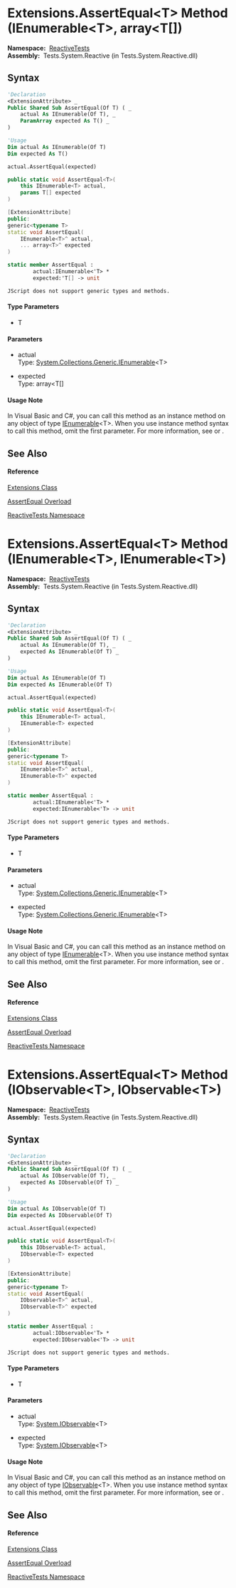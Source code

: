 # Extensions.AssertEqual\<T\> Method (IEnumerable\<T\>, array\<T\[\])

**Namespace:**  [ReactiveTests](ReactiveTests\ReactiveTests.md)  
**Assembly:**  Tests.System.Reactive (in Tests.System.Reactive.dll)

## Syntax

```vb
'Declaration
<ExtensionAttribute> _
Public Shared Sub AssertEqual(Of T) ( _
    actual As IEnumerable(Of T), _
    ParamArray expected As T() _
)
```

```vb
'Usage
Dim actual As IEnumerable(Of T)
Dim expected As T()

actual.AssertEqual(expected)
```

```csharp
public static void AssertEqual<T>(
    this IEnumerable<T> actual,
    params T[] expected
)
```

```c++
[ExtensionAttribute]
public:
generic<typename T>
static void AssertEqual(
    IEnumerable<T>^ actual, 
    ... array<T>^ expected
)
```

```fsharp
static member AssertEqual : 
        actual:IEnumerable<'T> * 
        expected:'T[] -> unit 
```

```jscript
JScript does not support generic types and methods.
```

#### Type Parameters

- T

#### Parameters

- actual  
  Type: [System.Collections.Generic.IEnumerable](https://msdn.microsoft.com/en-us/library/9eekhta0)\<T\>

- expected  
  Type: array\<T\[\]

#### Usage Note

In Visual Basic and C\#, you can call this method as an instance method on any object of type [IEnumerable](https://msdn.microsoft.com/en-us/library/9eekhta0)\<T\>. When you use instance method syntax to call this method, omit the first parameter. For more information, see [](https://msdn.microsoft.com/en-us/library/Bb384936) or [](https://msdn.microsoft.com/en-us/library/Bb383977).

## See Also

#### Reference

[Extensions Class](Extensions\Extensions.md)

[AssertEqual Overload](AssertEqual\Extensions.AssertEqual.md)

[ReactiveTests Namespace](ReactiveTests\ReactiveTests.md)








# Extensions.AssertEqual\<T\> Method (IEnumerable\<T\>, IEnumerable\<T\>)

**Namespace:**  [ReactiveTests](ReactiveTests\ReactiveTests.md)  
**Assembly:**  Tests.System.Reactive (in Tests.System.Reactive.dll)

## Syntax

```vb
'Declaration
<ExtensionAttribute> _
Public Shared Sub AssertEqual(Of T) ( _
    actual As IEnumerable(Of T), _
    expected As IEnumerable(Of T) _
)
```

```vb
'Usage
Dim actual As IEnumerable(Of T)
Dim expected As IEnumerable(Of T)

actual.AssertEqual(expected)
```

```csharp
public static void AssertEqual<T>(
    this IEnumerable<T> actual,
    IEnumerable<T> expected
)
```

```c++
[ExtensionAttribute]
public:
generic<typename T>
static void AssertEqual(
    IEnumerable<T>^ actual, 
    IEnumerable<T>^ expected
)
```

```fsharp
static member AssertEqual : 
        actual:IEnumerable<'T> * 
        expected:IEnumerable<'T> -> unit 
```

```jscript
JScript does not support generic types and methods.
```

#### Type Parameters

- T

#### Parameters

- actual  
  Type: [System.Collections.Generic.IEnumerable](https://msdn.microsoft.com/en-us/library/9eekhta0)\<T\>

- expected  
  Type: [System.Collections.Generic.IEnumerable](https://msdn.microsoft.com/en-us/library/9eekhta0)\<T\>

#### Usage Note

In Visual Basic and C\#, you can call this method as an instance method on any object of type [IEnumerable](https://msdn.microsoft.com/en-us/library/9eekhta0)\<T\>. When you use instance method syntax to call this method, omit the first parameter. For more information, see [](https://msdn.microsoft.com/en-us/library/Bb384936) or [](https://msdn.microsoft.com/en-us/library/Bb383977).

## See Also

#### Reference

[Extensions Class](Extensions\Extensions.md)

[AssertEqual Overload](AssertEqual\Extensions.AssertEqual.md)

[ReactiveTests Namespace](ReactiveTests\ReactiveTests.md)








# Extensions.AssertEqual\<T\> Method (IObservable\<T\>, IObservable\<T\>)

**Namespace:**  [ReactiveTests](ReactiveTests\ReactiveTests.md)  
**Assembly:**  Tests.System.Reactive (in Tests.System.Reactive.dll)

## Syntax

```vb
'Declaration
<ExtensionAttribute> _
Public Shared Sub AssertEqual(Of T) ( _
    actual As IObservable(Of T), _
    expected As IObservable(Of T) _
)
```

```vb
'Usage
Dim actual As IObservable(Of T)
Dim expected As IObservable(Of T)

actual.AssertEqual(expected)
```

```csharp
public static void AssertEqual<T>(
    this IObservable<T> actual,
    IObservable<T> expected
)
```

```c++
[ExtensionAttribute]
public:
generic<typename T>
static void AssertEqual(
    IObservable<T>^ actual, 
    IObservable<T>^ expected
)
```

```fsharp
static member AssertEqual : 
        actual:IObservable<'T> * 
        expected:IObservable<'T> -> unit 
```

```jscript
JScript does not support generic types and methods.
```

#### Type Parameters

- T

#### Parameters

- actual  
  Type: [System.IObservable](https://msdn.microsoft.com/en-us/library/Dd990377)\<T\>

- expected  
  Type: [System.IObservable](https://msdn.microsoft.com/en-us/library/Dd990377)\<T\>

#### Usage Note

In Visual Basic and C\#, you can call this method as an instance method on any object of type [IObservable](https://msdn.microsoft.com/en-us/library/Dd990377)\<T\>. When you use instance method syntax to call this method, omit the first parameter. For more information, see [](https://msdn.microsoft.com/en-us/library/Bb384936) or [](https://msdn.microsoft.com/en-us/library/Bb383977).

## See Also

#### Reference

[Extensions Class](Extensions\Extensions.md)

[AssertEqual Overload](AssertEqual\Extensions.AssertEqual.md)

[ReactiveTests Namespace](ReactiveTests\ReactiveTests.md)







